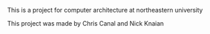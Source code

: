 This is a project for computer architecture at northeastern university

This project was made by Chris Canal and Nick Knaian
